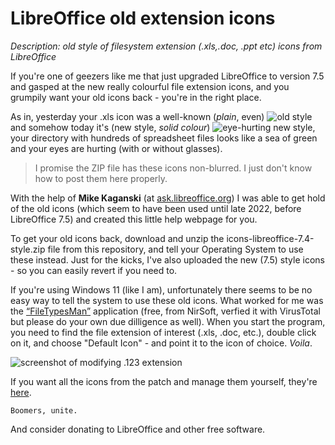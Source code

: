 # LibreOffice old extension icons
*Description: old style of filesystem extension (.xls,.doc, .ppt etc) icons from LibreOffice*

If you're one of geezers like me that just upgraded LibreOffice to version 7.5 and gasped at the new really colourful file extension icons, and you grumpily want your old icons back - you're in the right place.

As in, yesterday your .xls icon was a well-known (_plain_, even) ![old style](https://github.com/DrunkenCommie/LibreOffice-old-extension-icons/assets/41784423/fa554c2c-9ab1-4a5d-9e36-d90b4a4545a3)
 and somehow today it's (new style, _solid colour_) ![eye-hurting new style](https://github.com/DrunkenCommie/LibreOffice-old-extension-icons/assets/41784423/b21e45c5-fd2e-433e-b64e-08febac5f836), your directory with hundreds of spreadsheet files looks like a sea of green and your eyes are hurting (with or without glasses).

> I promise the ZIP file has these icons non-blurred. I just don't know how to post them here properly.


With the help of **Mike Kaganski** (at [ask.libreoffice.org](https://ask.libreoffice.org/t/new-installation-of-libreoffice-installed-horrible-file-extension-icons/91710)) I was able to get hold of the old icons (which seem to have been used until late 2022, before LibreOffice 7.5) and created this little help webpage for you.

To get your old icons back, download and unzip the icons-libreoffice-7.4-style.zip file from this repository, and tell your Operating System to use these instead. Just for the kicks, I've also uploaded the new (7.5) style icons - so you can easily revert if you need to.

If you're using Windows 11 (like I am), unfortunately there seems to be no easy way to tell the system to use these old icons. What worked for me was the [“FileTypesMan”](https://www.nirsoft.net/utils/file_types_manager.html) application (free, from NirSoft, verfied it with VirusTotal but please do your own due dilligence as well). When you start the program, you need to find the file extension of interest (.xls, .doc, etc.), double click on it, and choose "Default Icon" - and point it to the icon of choice. _Voila_.

![screenshot of modifying .123 extension](https://github.com/DrunkenCommie/LibreOffice-old-extension-icons/assets/41784423/7f2abcd7-dbe2-41de-a0f3-c5a01f328815)



If you want all the icons from the patch and manage them yourself, they're [here](https://gerrit.libreoffice.org/c/core/+/143885).

`Boomers, unite.`

And consider donating to LibreOffice and other free software.
